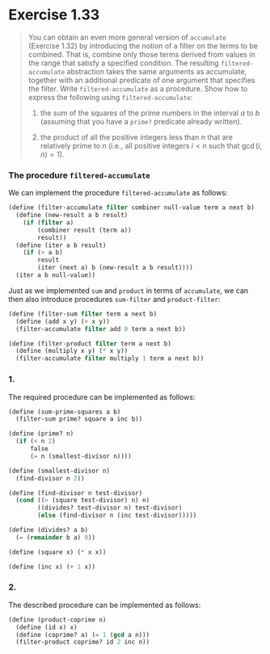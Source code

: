 # Exercise 1.33

> You can obtain an even more general version of `accumulate` (Exercise 1.32) by introducing the notion of a filter on the terms to be combined.
> That is, combine only those terms derived from values in the range that satisfy a specified condition.
> The resulting `filtered-accumulate` abstraction takes the same arguments as accumulate, together with an additional predicate of one argument that specifies the filter.
> Write `filtered-accumulate` as a procedure.
> Show how to express the following using `filtered-accumulate`:
>
> 1. the sum of the squares of the prime numbers in the interval $a$ to $b$ (assuming that you have a `prime?` predicate already written).
>
> 2. the product of all the positive integers less than $n$ that are relatively prime to $n$ (i.e., all positive integers $i < n$ such that $\operatorname{gcd}(i, n) = 1$).



### The procedure `filtered-accumulate`

We can implement the procedure `filtered-accumulate` as follows:
```scheme
(define (filter-accumulate filter combiner null-value term a next b)
  (define (new-result a b result)
    (if (filter a)
        (combiner result (term a))
        result))
  (define (iter a b result)
    (if (> a b)
        result
        (iter (next a) b (new-result a b result))))
  (iter a b null-value))
```

Just as we implemented `sum` and `product` in terms of `accumulate`, we can then also introduce procedures `sum-filter` and `product-filter`:
```scheme
(define (filter-sum filter term a next b)
  (define (add x y) (+ x y))
  (filter-accumulate filter add 0 term a next b))

(define (filter-product filter term a next b)
  (define (multiply x y) (* x y))
  (filter-accumulate filter multiply 1 term a next b))
```



### 1.

The required procedure can be implemented as follows:
```scheme
(define (sum-prime-squares a b)
  (filter-sum prime? square a inc b))

(define (prime? n)
  (if (< n 2)
      false
      (= n (smallest-divisor n))))

(define (smallest-divisor n)
  (find-divisor n 2))

(define (find-divisor n test-divisor)
  (cond ((> (square test-divisor) n) n)
        ((divides? test-divisor n) test-divisor)
        (else (find-divisor n (inc test-divisor)))))

(define (divides? a b)
  (= (remainder b a) 0))

(define (square x) (* x x))

(define (inc x) (+ 1 x))
```



### 2.

The described procedure can be implemented as follows:
```scheme
(define (product-coprime n)
  (define (id x) x)
  (define (coprime? a) (= 1 (gcd a n)))
  (filter-product coprime? id 2 inc n))
```
